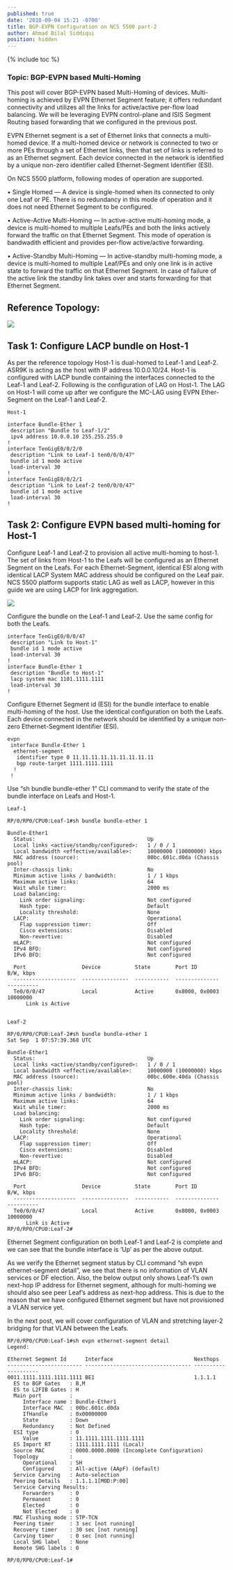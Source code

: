 ```yaml
---
published: true
date: '2018-09-04 15:21 -0700'
title: BGP-EVPN Configuration on NCS 5500 part-2
author: Ahmad Bilal Siddiqui
position: hidden
---
```

{% include toc %}
### Topic: BGP-EVPN based Multi-Homing

This post will cover BGP-EVPN based Multi-Homing of devices. Multi-homing is achieved by EVPN Ethernet Segment feature; it offers redundant connectivity and utilizes all the links for active/active per-flow load balancing. We will be leveraging EVPN control-plane and ISIS Segment Routing based forwarding that we configured in the previous post.

EVPN Ethernet segment is a set of Ethernet links that connects a multi-homed device. If a multi-homed device or network is connected to two or more PEs through a set of Ethernet links, then that set of links is referred to as an Ethernet segment. Each device connected in the network is identified by a unique non-zero identifier called Ethernet-Segment Identifier (ESI).

On NCS 5500 platform, following modes of operation are supported.

•	Single Homed — A device is single-homed when its connected to only one Leaf or PE. There is no 		redundancy in this mode of operation and it does not need Ethernet Segment to be configured.

•	Active-Active Multi-Homing — In active-active multi-homing mode, a device is multi-homed to multiple Leafs/PEs and both the links actively forward the traffic on that Ethernet Segment. This mode of operation is bandwadith efficient and provides per-flow active/active forwarding.  

•	Active-Standby Multi-Homing — In active-standby multi-homing mode, a device is multi-homed to multiple Leaf/PEs and only one link is in active state to forward the traffic on that Ethernet Segment. In case of failure of the active link the standby link takes over and starts forwarding for that Ethernet Segment.


## Reference Topology:
![](https://github.com/xrdocs/cloud-scale-networking/blob/gh-pages/images/evpn-config/Reference-Topology.png?raw=true)

## Task 1: Configure LACP bundle on Host-1

As per the reference topology Host-1 is dual-homed to Leaf-1 and Leaf-2. ASR9K is acting as the host with IP address 10.0.0.10/24. Host-1 is configured with LACP bundle containing the interfaces connected to the Leaf-1 and Leaf-2. Following is the configuration of LAG on Host-1. The LAG on Host-1 will come up after we configure the MC-LAG using EVPN Ether-Segment on the Leaf-1 and Leaf-2.


    Host-1

    interface Bundle-Ether 1
     description "Bundle to Leaf-1/2"
     ipv4 address 10.0.0.10 255.255.255.0
    !
    interface TenGigE0/0/2/0
     description "Link to Leaf-1 ten0/0/0/47"
     bundle id 1 mode active
     load-interval 30
    !
    interface TenGigE0/0/2/1
     description "Link to Leaf-2 ten0/0/0/47"
     bundle id 1 mode active
     load-interval 30
    !


## Task 2: Configure EVPN based multi-homing for Host-1

Configure Leaf-1 and Leaf-2 to provision all active multi-homing to host-1. The set of links from Host-1 to the Leafs will be configured as an Ethernet Segment on the Leafs. For each Ethernet-Segment, identical ESI along with identical LACP System MAC address should be configured on the Leaf pair. NCS 5500 platform supports static LAG as well as LACP, however in this guide we are using LACP for link aggregation.

![](https://github.com/xrdocs/cloud-scale-networking/blob/gh-pages/images/evpn-config/Ether-segment.png?raw=true)

Configure the bundle on the Leaf-1 and Leaf-2. Use the same config for both the Leafs.



    interface TenGigE0/0/0/47
     description "Link to Host-1"
     bundle id 1 mode active
     load-interval 30
    !
    interface Bundle-Ether 1
     description "Bundle to Host-1"
     lacp system mac 1101.1111.1111
     load-interval 30
    !


Configure Ethernet Segment id (ESI) for the bundle interface to enable multi-homing of the host. Use the identical configuration on both the Leafs. Each device connected in the network should be identified by a unique non-zero Ethernet-Segment Identifier (ESI).


    evpn
     interface Bundle-Ether 1
      ethernet-segment
       identifier type 0 11.11.11.11.11.11.11.11.11
       bgp route-target 1111.1111.1111
      !
     !



Use “sh bundle bundle-ether 1” CLI command to verify the state of the bundle interface on Leafs and Host-1.


    Leaf-1

    RP/0/RP0/CPU0:Leaf-1#sh bundle bundle-ether 1 

    Bundle-Ether1
      Status:                                    Up
      Local links <active/standby/configured>:   1 / 0 / 1
      Local bandwidth <effective/available>:     10000000 (10000000) kbps
      MAC address (source):                      00bc.601c.d0da (Chassis pool)
      Inter-chassis link:                        No
      Minimum active links / bandwidth:          1 / 1 kbps
      Maximum active links:                      64
      Wait while timer:                          2000 ms
      Load balancing:                            
        Link order signaling:                    Not configured
        Hash type:                               Default
        Locality threshold:                      None
      LACP:                                      Operational
        Flap suppression timer:                  Off
        Cisco extensions:                        Disabled
        Non-revertive:                           Disabled
      mLACP:                                     Not configured
      IPv4 BFD:                                  Not configured
      IPv6 BFD:                                  Not configured

      Port                  Device           State        Port ID         B/W, kbps
      --------------------  ---------------  -----------  --------------  ----------
      Te0/0/0/47            Local            Active       0x8000, 0x0003    10000000
          Link is Active


    Leaf-2

    RP/0/RP0/CPU0:Leaf-2#sh bundle bundle-ether 1
    Sat Sep  1 07:57:39.368 UTC

    Bundle-Ether1
      Status:                                    Up
      Local links <active/standby/configured>:   1 / 0 / 1
      Local bandwidth <effective/available>:     10000000 (10000000) kbps
      MAC address (source):                      00bc.600e.40da (Chassis pool)
      Inter-chassis link:                        No
      Minimum active links / bandwidth:          1 / 1 kbps
      Maximum active links:                      64
      Wait while timer:                          2000 ms
      Load balancing:                            
        Link order signaling:                    Not configured
        Hash type:                               Default
        Locality threshold:                      None
      LACP:                                      Operational
        Flap suppression timer:                  Off
        Cisco extensions:                        Disabled
        Non-revertive:                           Disabled
      mLACP:                                     Not configured
      IPv4 BFD:                                  Not configured
      IPv6 BFD:                                  Not configured

      Port                  Device           State        Port ID         B/W, kbps
      --------------------  ---------------  -----------  --------------  ----------
      Te0/0/0/47            Local            Active       0x8000, 0x0003    10000000
          Link is Active
    RP/0/RP0/CPU0:Leaf-2#



Ethernet Segment configuration on both Leaf-1 and Leaf-2 is complete and we can see that the bundle interface is ‘Up’ as per the above output. 

As we verify the Ethernet segment status by CLI command “sh evpn ethernet-segment detail”, we see that there is no information of VLAN services or DF election. Also, the below output only shows Leaf-1’s own next-hop IP address for Ethernet segment, although for multi-homing we should also see peer Leaf’s address as next-hop address. This is due to the reason that we have configured Ethernet segment but have not provisioned a VLAN service yet. 

In the next post, we will cover configuration of VLAN and stretching layer-2 bridging for that VLAN between the Leafs.


    RP/0/RP0/CPU0:Leaf-1#sh evpn ethernet-segment detail 
    Legend:

    Ethernet Segment Id      Interface                          Nexthops            
    ------------------------ ---------------------------------- --------------------
    0011.1111.1111.1111.1111 BE1                                1.1.1.1
      ES to BGP Gates   : B,M
      ES to L2FIB Gates : H
      Main port         :
         Interface name : Bundle-Ether1
         Interface MAC  : 00bc.601c.d0da
         IfHandle       : 0x00000000
         State          : Down
         Redundancy     : Not Defined
      ESI type          : 0
         Value          : 11.1111.1111.1111.1111
      ES Import RT      : 1111.1111.1111 (Local)
      Source MAC        : 0000.0000.0000 (Incomplete Configuration)
      Topology          :
         Operational    : SH
         Configured     : All-active (AApF) (default)
      Service Carving   : Auto-selection
      Peering Details   : 1.1.1.1[MOD:P:00]
      Service Carving Results:
         Forwarders     : 0
         Permanent      : 0
         Elected        : 0
         Not Elected    : 0
      MAC Flushing mode : STP-TCN
      Peering timer     : 3 sec [not running]
      Recovery timer    : 30 sec [not running]
      Carving timer     : 0 sec [not running]
      Local SHG label   : None
      Remote SHG labels : 0

    RP/0/RP0/CPU0:Leaf-1# 



